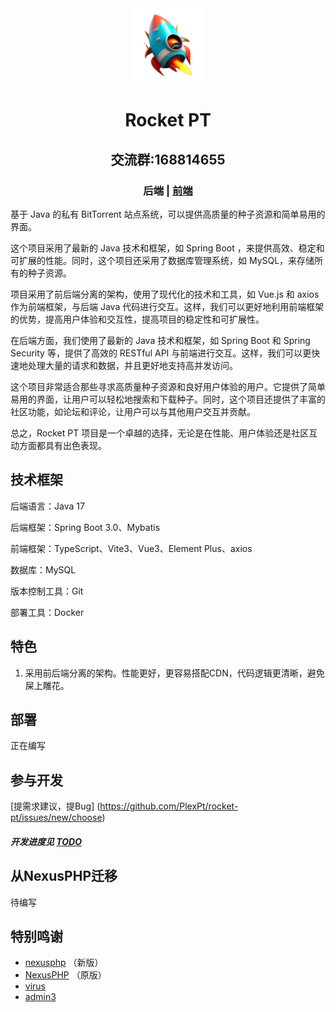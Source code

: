 <div align="center">
  <img alt="V3 Admin Vite Logo" width="120" height="120" src="./pic/logo.png">
  <h1>Rocket PT</h1>
  <h2>交流群:168814655</h2>
  <h3><span>后端 | <a href="https://github.com/PlexPt/rocket-ui">前端</a></span></h3>

</div>


基于 Java 的私有 BitTorrent 站点系统，可以提供高质量的种子资源和简单易用的界面。

这个项目采用了最新的 Java 技术和框架，如 Spring Boot ，来提供高效、稳定和可扩展的性能。同时，这个项目还采用了数据库管理系统，如 MySQL，来存储所有的种子资源。

项目采用了前后端分离的架构，使用了现代化的技术和工具，如 Vue.js 和 axios 作为前端框架，与后端 Java 代码进行交互。这样，我们可以更好地利用前端框架的优势，提高用户体验和交互性，提高项目的稳定性和可扩展性。

在后端方面，我们使用了最新的 Java 技术和框架，如 Spring Boot 和 Spring Security 等，提供了高效的 RESTful API 与前端进行交互。这样，我们可以更快速地处理大量的请求和数据，并且更好地支持高并发访问。

这个项目非常适合那些寻求高质量种子资源和良好用户体验的用户。它提供了简单易用的界面，让用户可以轻松地搜索和下载种子。同时，这个项目还提供了丰富的社区功能，如论坛和评论，让用户可以与其他用户交互并贡献。

总之，Rocket PT 项目是一个卓越的选择，无论是在性能、用户体验还是社区互动方面都具有出色表现。


## 技术框架

后端语言：Java 17

后端框架：Spring Boot 3.0、Mybatis

前端框架：TypeScript、Vite3、Vue3、Element Plus、axios

数据库：MySQL

版本控制工具：Git

部署工具：Docker

## 特色

1. 采用前后端分离的架构。性能更好，更容易搭配CDN，代码逻辑更清晰，避免屎上雕花。


## 部署
正在编写

## 参与开发
[提需求建议，提Bug] (https://github.com/PlexPt/rocket-pt/issues/new/choose)

##### 开发进度见 [TODO](./TODO.md)

## 从NexusPHP迁移

待编写


## 特别鸣谢

- [nexusphp](https://github.com/xiaomlove/nexusphp) （新版）
- [NexusPHP](https://github.com/zjutjh/NexusPHP)  （原版）
- [virus](https://github.com/gaoluhua99/virus)
- [admin3](https://github.com/cjbi/admin3)
